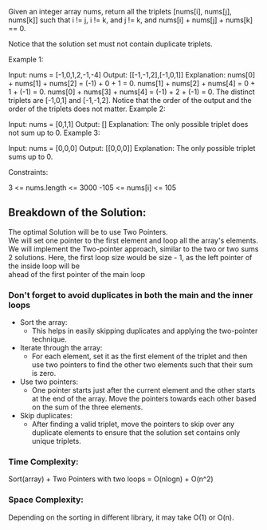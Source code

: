 Given an integer array nums, return all the triplets [nums[i], nums[j], nums[k]] such that i != j, i != k, and j != k, and nums[i] + nums[j] + nums[k] == 0.

Notice that the solution set must not contain duplicate triplets.

 

Example 1:

Input: nums = [-1,0,1,2,-1,-4]
Output: [[-1,-1,2],[-1,0,1]]
Explanation: 
nums[0] + nums[1] + nums[2] = (-1) + 0 + 1 = 0.
nums[1] + nums[2] + nums[4] = 0 + 1 + (-1) = 0.
nums[0] + nums[3] + nums[4] = (-1) + 2 + (-1) = 0.
The distinct triplets are [-1,0,1] and [-1,-1,2].
Notice that the order of the output and the order of the triplets does not matter.
Example 2:

Input: nums = [0,1,1]
Output: []
Explanation: The only possible triplet does not sum up to 0.
Example 3:

Input: nums = [0,0,0]
Output: [[0,0,0]]
Explanation: The only possible triplet sums up to 0.
 

Constraints:

3 <= nums.length <= 3000
-105 <= nums[i] <= 105


## Breakdown of the Solution:
The optimal Solution will be to use Two Pointers.  
We will set one pointer to the first element and loop all the array's elements. 
We will implement the Two-pointer approach, similar to the two or two sums 2 solutions. 
Here, the first loop size would be size - 1, as the left pointer of the inside loop will be  
ahead of the first pointer of the main loop

### Don't forget to avoid duplicates in both the main and the inner loops

- Sort the array: 
    - This helps in easily skipping duplicates and applying the two-pointer technique.
- Iterate through the array: 
    - For each element, set it as the first element of the triplet and then use two pointers to find the other two elements such that their sum is zero.
- Use two pointers: 
    - One pointer starts just after the current element and the other starts at the end of the array. Move the pointers towards each other based on the sum of the three elements.
- Skip duplicates: 
    - After finding a valid triplet, move the pointers to skip over any duplicate elements to ensure that the solution set contains only unique triplets.

### Time Complexity:
 Sort(array) + Two Pointers with two loops = O(nlogn) + O(n^2) 

### Space Complexity:
Depending on the sorting in different library, it may take O(1) or O(n).